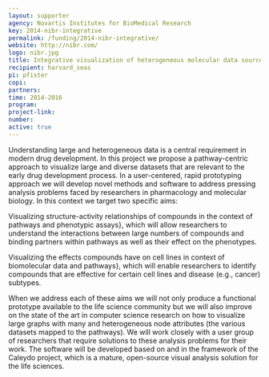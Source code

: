 ```yaml
---
layout: supporter
agency: Novartis Institutes for BioMedical Research
key: 2014-nibr-integrative
permalink: /funding/2014-nibr-integrative/
website: http://nibr.com/
logo: nibr.jpg
title: Integrative visualization of heterogeneous molecular data sources
recipient: harvard_seas
pi: pfister
copi:
partners:
time: 2014-2016
program: 
project-link: 
number: 
active: true
---
```

Understanding large and heterogeneous data is a central requirement in modern drug development. In this project we propose a pathway-centric approach to visualize large and diverse datasets that are relevant to the early drug development process. In a user-centered, rapid prototyping approach we will develop novel methods and software to address pressing analysis problems faced by researchers in pharmacology and molecular biology. In this context we target two specific aims:

Visualizing structure-activity relationships of compounds in the context of pathways and phenotypic assays}, which will allow researchers to understand the interactions between large numbers of compounds and binding partners within pathways as well as their effect on the phenotypes.

Visualizing the effects compounds have on cell lines in context of biomolecular data and pathways}, which will enable researchers to identify compounds that are effective for certain cell lines and disease (e.g., cancer) subtypes.
  
When we address each of these aims we will not only produce a functional prototype available to the life science community but we will also improve on the state of the art in computer science research on how to visualize large graphs with many and heterogeneous node attributes (the various datasets mapped to the pathways). We will work closely with a user group of researchers that require solutions to these analysis problems for their work. The software will be developed based on and in the framework of the Caleydo project, which is a mature, open-source visual analysis solution for the life sciences.  